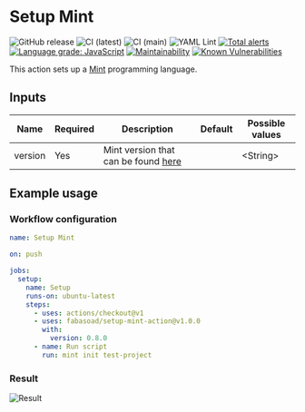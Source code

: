 # Setup Mint
![GitHub release](https://img.shields.io/github/v/release/fabasoad/setup-mint-action?include_prereleases) ![CI (latest)](https://github.com/fabasoad/setup-mint-action/workflows/CI%20(latest)/badge.svg) ![CI (main)](https://github.com/fabasoad/setup-mint-action/workflows/CI%20(main)/badge.svg) ![YAML Lint](https://github.com/fabasoad/setup-mint-action/workflows/YAML%20Lint/badge.svg) [![Total alerts](https://img.shields.io/lgtm/alerts/g/fabasoad/setup-mint-action.svg?logo=lgtm&logoWidth=18)](https://lgtm.com/projects/g/fabasoad/setup-mint-action/alerts/) [![Language grade: JavaScript](https://img.shields.io/lgtm/grade/javascript/g/fabasoad/setup-mint-action.svg?logo=lgtm&logoWidth=18)](https://lgtm.com/projects/g/fabasoad/setup-mint-action/context:javascript) [![Maintainability](https://api.codeclimate.com/v1/badges/e259e98506d3691ab916/maintainability)](https://codeclimate.com/github/fabasoad/setup-mint-action/maintainability) [![Known Vulnerabilities](https://snyk.io/test/github/fabasoad/setup-mint-action/badge.svg?targetFile=package.json)](https://snyk.io/test/github/fabasoad/setup-mint-action?targetFile=package.json)

This action sets up a [Mint](https://www.mint-lang.com/) programming language.

## Inputs
| Name    | Required | Description                                                                       | Default | Possible values |
|---------|----------|-----------------------------------------------------------------------------------|---------|-----------------|
| version | Yes      | Mint version that can be found [here](https://github.com/mint-lang/mint/releases) |         | &lt;String&gt;  |

## Example usage

### Workflow configuration

```yaml
name: Setup Mint

on: push

jobs:
  setup:
    name: Setup
    runs-on: ubuntu-latest
    steps:
      - uses: actions/checkout@v1
      - uses: fabasoad/setup-mint-action@v1.0.0
        with:
          version: 0.8.0
      - name: Run script
        run: mint init test-project
```

### Result
![Result](https://raw.githubusercontent.com/fabasoad/setup-mint-action/main/screenshot.png)
